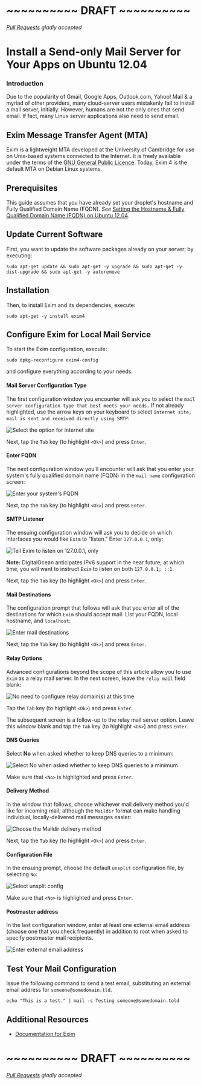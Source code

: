 # ~~~~~~~~~~ DRAFT ~~~~~~~~~~
*[Pull Requests](https://github.com/DigitalOcean-User-Projects/Articles-and-Tutorials/pulls) gladly accepted*

Install a Send-only Mail Server for Your Apps on Ubuntu 12.04
====

### Introduction

Due to the popularity of Gmail, Google Apps, Outlook.com, Yahoo! Mail & a myriad of other providers, many cloud-server users mistakenly fail to install a mail server, initially. However, humans are not the only ones that send email. If fact, many Linux server applications also need to send email.

## Exim Message Transfer Agent (MTA)

Exim is a lightweight MTA developed at the University of Cambridge for use on Unix-based systems connected to the Internet. It is freely available under the terms of the [GNU General Public Licence](http://www.gnu.org/licenses/gpl.html). Today, Exim 4 is the default MTA on Debian Linux systems.

## Prerequisites

This guide assumes that you have already set your droplet's hostname and Fully Qualified Domain Name (FQDN). *See* [Setting the Hostname & Fully Qualified Domain Name (FQDN) on Ubuntu 12.04](https://github.com/DigitalOcean-User-Projects/Articles-and-Tutorials/blob/master/set_hostname_fqdn_on_ubuntu.md).

## Update Current Software

First, you want to update the software packages already on your server; by executing:

	sudo apt-get update && sudo apt-get -y upgrade && sudo apt-get -y dist-upgrade && sudo apt-get -y autoremove

## Installation

Then, to install Exim and its dependencies, execute: 

	sudo apt-get -y install exim4

## Configure Exim for Local Mail Service

To start the Exim configuration, execute:

	sudo dpkg-reconfigure exim4-config

and configure everything according to your needs.

#### Mail Server Configuration Type

The first configuration window you encounter will ask you to select the `mail server configuration type that best meets your needs.` If not already highlighted, use the arrow keys on your keyboard to select `internet site; mail is sent and received directly using SMTP`:

![Select the option for internet site](./images/exim4_internet_site.png)

Next, tap the <code>Tab</code> key (to highlight <code>&lt;Ok&gt;</code>) and press <code>Enter</code>.

#### Enter FQDN

The next configuration window you'll encounter will ask that you enter your system's fully qualified domain name (FQDN) in the `mail name` configuration screen:

![Enter your system's FQDN](./images/exim4_fqdn.png)

Next, tap the <code>Tab</code> key (to highlight <code>&lt;Ok&gt;</code>) and press <code>Enter</code>.

#### SMTP Listener

The ensuing configuration window will ask you to decide on which interfaces you would like `Exim` to "listen." Enter <code>127.0.0.1</code>, only:

![Tell Exim to listen on 127.0.0.1, only](./images/exim4_listen.png)

**Note:** DigitalOcean anticipates IPv6 support in the near future; at which time, you will want to instruct `Exim` to listen on both <code>127.0.0.1; ::1</code>.

Next, tap the <code>Tab</code> key (to highlight <code>&lt;Ok&gt;</code>) and press <code>Enter</code>.

#### Mail Destinations

The configuration prompt that follows will ask that you enter all of the destinations for which `Exim` should accept mail. List your FQDN, local hostname, and <code>localhost</code>:

![Enter mail destinations](./images/exim4_destinations.png)

Next, tap the <code>Tab</code> key (to highlight <code>&lt;Ok&gt;</code>) and press <code>Enter</code>.

#### Relay Options

Advanced configurations beyond the scope of this article allow you to use `Exim` as a relay mail server. In the next screen, leave the `relay mail` field blank:

![No need to configure relay domain(s) at this time](./images/exim4_relay.png)

Tap the <code>Tab</code> key (to highlight <code>&lt;Ok&gt;</code>) and press <code>Enter</code>.

The subsequent screen is a follow-up to the relay mail server option. Leave this window blank and tap the <code>Tab</code> key (to highlight <code>&lt;Ok&gt;</code>) and press <code>Enter</code>.

#### DNS Queries

Select **No** when asked whether to keep DNS queries to a minimum:

![Select No when asked whether to keep DNS queries to a minimum](./images/exim4_dns_queries.png)

Make sure that <code>&lt;No&gt;</code> is highlighted and press <code>Enter</code>.

#### Delivery Method

In the window that follows, choose whichever mail delivery method you'd like for incoming mail; although the <code>Maildir</code> format can make handling individual, locally-delivered mail messages easier:

![Choose the Maildir delivery method](./images/exim4_mail_format.png)

Next, tap the <code>Tab</code> key (to highlight <code>&lt;Ok&gt;</code>) and press <code>Enter</code>.

#### Configuration File

In the ensuing prompt, choose the default `unsplit` configuration file, by selecting <code>No</code>:

![Select unsplit config](./images/exim4_unsplit_config.png)

Make sure that <code>&lt;No&gt;</code> is highlighted and press <code>Enter</code>.

#### Postmaster address

In the last configuration window, enter at least one external email address (choose one that you check frequently) in addition to root when asked to specify postmaster mail recipients.

![Enter external email address](./images/exim4_external_address.png)

## Test Your Mail Configuration

Issue the following command to send a test email, substituting an external email address for `someone@somedomain.tld`.

	echo "This is a test." | mail -s Testing someone@somedomain.told

## Additional Resources

*	[Documentation for Exim](http://www.exim.org/docs.html)

# ~~~~~~~~~~ DRAFT ~~~~~~~~~~
*[Pull Requests](https://github.com/DigitalOcean-User-Projects/Articles-and-Tutorials/pulls) gladly accepted* 